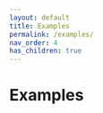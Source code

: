 ```yaml
---
layout: default
title: Examples
permalink: /examples/
nav_order: 4
has_children: true
---
```


# Examples

